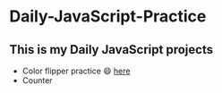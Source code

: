 # Daily-JavaScript-Practice

## This is my Daily JavaScript projects

- Color flipper practice :smile: [here](https://iridescent-meerkat-587c72.netlify.app/)
- Counter

